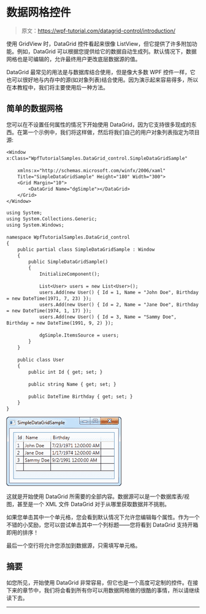 # 数据网格控件

> 原文：<https://wpf-tutorial.com/datagrid-control/introduction/>

使用 GridView 时，DataGrid 控件看起来很像 ListView，但它提供了许多附加功能。例如，DataGrid 可以根据您提供给它的数据自动生成列。默认情况下，数据网格也是可编辑的，允许最终用户更改底层数据源的值。

DataGrid 最常见的用法是与数据库结合使用，但是像大多数 WPF 控件一样，它也可以很好地与内存中的源(如对象列表)结合使用。因为演示起来容易得多，所以在本教程中，我们将主要使用后一种方法。

## 简单的数据网格

您可以在不设置任何属性的情况下开始使用 DataGrid，因为它支持很多现成的东西。在第一个示例中，我们将这样做，然后将我们自己的用户对象列表指定为项目源:

```
<Window x:Class="WpfTutorialSamples.DataGrid_control.SimpleDataGridSample"

    xmlns:x="http://schemas.microsoft.com/winfx/2006/xaml"
    Title="SimpleDataGridSample" Height="180" Width="300">
    <Grid Margin="10">
        <DataGrid Name="dgSimple"></DataGrid>
    </Grid>
</Window>
```

```
using System;
using System.Collections.Generic;
using System.Windows;

namespace WpfTutorialSamples.DataGrid_control
{
    public partial class SimpleDataGridSample : Window
    {
        public SimpleDataGridSample()
        {
            InitializeComponent();

            List<User> users = new List<User>();
            users.Add(new User() { Id = 1, Name = "John Doe", Birthday = new DateTime(1971, 7, 23) });
            users.Add(new User() { Id = 2, Name = "Jane Doe", Birthday = new DateTime(1974, 1, 17) });
            users.Add(new User() { Id = 3, Name = "Sammy Doe", Birthday = new DateTime(1991, 9, 2) });

            dgSimple.ItemsSource = users;
        }
    }

    public class User
    {
        public int Id { get; set; }

        public string Name { get; set; }

        public DateTime Birthday { get; set; }
    }
}
```

<input type="hidden" name="IL_IN_ARTICLE"> ![](img/bf49dd049c40ab62367dba82be3be97e.png "A simple DataGrid control")

这就是开始使用 DataGrid 所需要的全部内容。数据源可以是一个数据库表/视图，甚至是一个 XML 文件 DataGrid 对于从哪里获取数据并不挑剔。

如果您单击其中一个单元格，您会看到默认情况下允许您编辑每个属性。作为一个不错的小奖励，您可以尝试单击其中一个列标题——您将看到 DataGrid 支持开箱即用的排序！

最后一个空行将允许您添加到数据源，只需填写单元格。

## 摘要

如您所见，开始使用 DataGrid 非常容易，但它也是一个高度可定制的控件。在接下来的章节中，我们将会看到所有你可以用数据网格做的很酷的事情，所以请继续读下去。

* * *